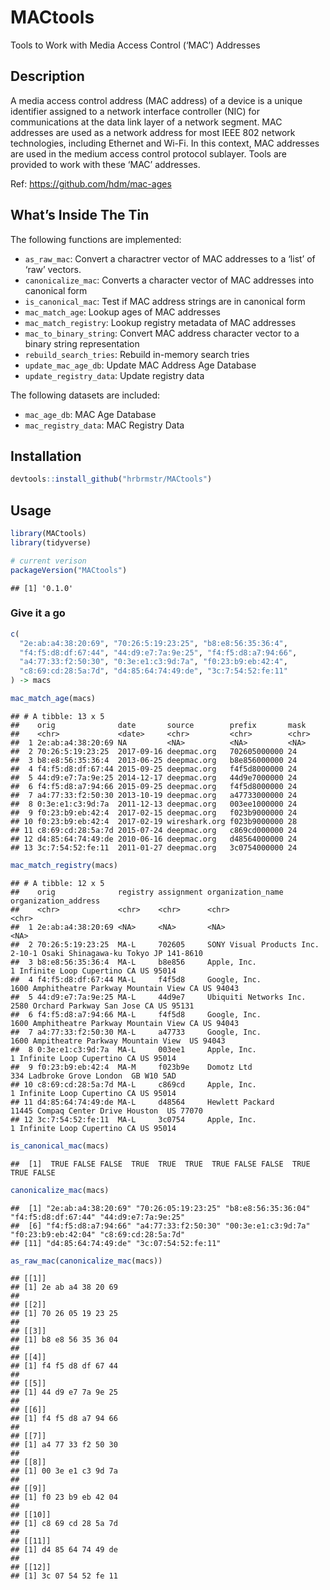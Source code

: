 
# MACtools

Tools to Work with Media Access Control (‘MAC’) Addresses

## Description

A media access control address (MAC address) of a device is a unique
identifier assigned to a network interface controller (NIC) for
communications at the data link layer of a network segment. MAC
addresses are used as a network address for most IEEE 802 network
technologies, including Ethernet and Wi-Fi. In this context, MAC
addresses are used in the medium access control protocol sublayer. Tools
are provided to work with these ‘MAC’ addresses.

Ref: <https://github.com/hdm/mac-ages>

## What’s Inside The Tin

The following functions are implemented:

  - `as_raw_mac`: Convert a charactrer vector of MAC addresses to a
    ‘list’ of ‘raw’ vectors.
  - `canonicalize_mac`: Converts a character vector of MAC addresses
    into canonical form
  - `is_canonical_mac`: Test if MAC address strings are in canonical
    form
  - `mac_match_age`: Lookup ages of MAC addresses
  - `mac_match_registry`: Lookup registry metadata of MAC addresses
  - `mac_to_binary_string`: Convert MAC address character vector to a
    binary string representation
  - `rebuild_search_tries`: Rebuild in-memory search tries
  - `update_mac_age_db`: Update MAC Address Age Database
  - `update_registry_data`: Update registry data

The following datasets are included:

  - `mac_age_db`: MAC Age Database
  - `mac_registry_data`: MAC Registry Data

## Installation

``` r
devtools::install_github("hrbrmstr/MACtools")
```

## Usage

``` r
library(MACtools)
library(tidyverse)

# current verison
packageVersion("MACtools")
```

    ## [1] '0.1.0'

### Give it a go

``` r
c(
  "2e:ab:a4:38:20:69", "70:26:5:19:23:25", "b8:e8:56:35:36:4", 
  "f4:f5:d8:df:67:44", "44:d9:e7:7a:9e:25", "f4:f5:d8:a7:94:66", 
  "a4:77:33:f2:50:30", "0:3e:e1:c3:9d:7a", "f0:23:b9:eb:42:4", 
  "c8:69:cd:28:5a:7d", "d4:85:64:74:49:de", "3c:7:54:52:fe:11"
) -> macs

mac_match_age(macs)
```

    ## # A tibble: 13 x 5
    ##    orig              date       source        prefix       mask 
    ##    <chr>             <date>     <chr>         <chr>        <chr>
    ##  1 2e:ab:a4:38:20:69 NA         <NA>          <NA>         <NA> 
    ##  2 70:26:5:19:23:25  2017-09-16 deepmac.org   702605000000 24   
    ##  3 b8:e8:56:35:36:4  2013-06-25 deepmac.org   b8e856000000 24   
    ##  4 f4:f5:d8:df:67:44 2015-09-25 deepmac.org   f4f5d8000000 24   
    ##  5 44:d9:e7:7a:9e:25 2014-12-17 deepmac.org   44d9e7000000 24   
    ##  6 f4:f5:d8:a7:94:66 2015-09-25 deepmac.org   f4f5d8000000 24   
    ##  7 a4:77:33:f2:50:30 2013-10-19 deepmac.org   a47733000000 24   
    ##  8 0:3e:e1:c3:9d:7a  2011-12-13 deepmac.org   003ee1000000 24   
    ##  9 f0:23:b9:eb:42:4  2017-02-15 deepmac.org   f023b9000000 24   
    ## 10 f0:23:b9:eb:42:4  2017-02-19 wireshark.org f023b9000000 28   
    ## 11 c8:69:cd:28:5a:7d 2015-07-24 deepmac.org   c869cd000000 24   
    ## 12 d4:85:64:74:49:de 2010-06-16 deepmac.org   d48564000000 24   
    ## 13 3c:7:54:52:fe:11  2011-01-27 deepmac.org   3c0754000000 24

``` r
mac_match_registry(macs)
```

    ## # A tibble: 12 x 5
    ##    orig              registry assignment organization_name         organization_address                               
    ##    <chr>             <chr>    <chr>      <chr>                     <chr>                                              
    ##  1 2e:ab:a4:38:20:69 <NA>     <NA>       <NA>                      <NA>                                               
    ##  2 70:26:5:19:23:25  MA-L     702605     SONY Visual Products Inc. 2-10-1 Osaki Shinagawa-ku Tokyo JP 141-8610        
    ##  3 b8:e8:56:35:36:4  MA-L     b8e856     Apple, Inc.               1 Infinite Loop Cupertino CA US 95014              
    ##  4 f4:f5:d8:df:67:44 MA-L     f4f5d8     Google, Inc.              1600 Amphitheatre Parkway Mountain View CA US 94043
    ##  5 44:d9:e7:7a:9e:25 MA-L     44d9e7     Ubiquiti Networks Inc.    2580 Orchard Parkway San Jose CA US 95131          
    ##  6 f4:f5:d8:a7:94:66 MA-L     f4f5d8     Google, Inc.              1600 Amphitheatre Parkway Mountain View CA US 94043
    ##  7 a4:77:33:f2:50:30 MA-L     a47733     Google, Inc.              1600 Ampitheatre Parkway Mountain View  US 94043   
    ##  8 0:3e:e1:c3:9d:7a  MA-L     003ee1     Apple, Inc.               1 Infinite Loop Cupertino CA US 95014              
    ##  9 f0:23:b9:eb:42:4  MA-M     f023b9e    Domotz Ltd                334 Ladbroke Grove London  GB W10 5AD              
    ## 10 c8:69:cd:28:5a:7d MA-L     c869cd     Apple, Inc.               1 Infinite Loop Cupertino CA US 95014              
    ## 11 d4:85:64:74:49:de MA-L     d48564     Hewlett Packard           11445 Compaq Center Drive Houston  US 77070        
    ## 12 3c:7:54:52:fe:11  MA-L     3c0754     Apple, Inc.               1 Infinite Loop Cupertino CA US 95014

``` r
is_canonical_mac(macs)
```

    ##  [1]  TRUE FALSE FALSE  TRUE  TRUE  TRUE  TRUE FALSE FALSE  TRUE  TRUE FALSE

``` r
canonicalize_mac(macs)
```

    ##  [1] "2e:ab:a4:38:20:69" "70:26:05:19:23:25" "b8:e8:56:35:36:04" "f4:f5:d8:df:67:44" "44:d9:e7:7a:9e:25"
    ##  [6] "f4:f5:d8:a7:94:66" "a4:77:33:f2:50:30" "00:3e:e1:c3:9d:7a" "f0:23:b9:eb:42:04" "c8:69:cd:28:5a:7d"
    ## [11] "d4:85:64:74:49:de" "3c:07:54:52:fe:11"

``` r
as_raw_mac(canonicalize_mac(macs))
```

    ## [[1]]
    ## [1] 2e ab a4 38 20 69
    ## 
    ## [[2]]
    ## [1] 70 26 05 19 23 25
    ## 
    ## [[3]]
    ## [1] b8 e8 56 35 36 04
    ## 
    ## [[4]]
    ## [1] f4 f5 d8 df 67 44
    ## 
    ## [[5]]
    ## [1] 44 d9 e7 7a 9e 25
    ## 
    ## [[6]]
    ## [1] f4 f5 d8 a7 94 66
    ## 
    ## [[7]]
    ## [1] a4 77 33 f2 50 30
    ## 
    ## [[8]]
    ## [1] 00 3e e1 c3 9d 7a
    ## 
    ## [[9]]
    ## [1] f0 23 b9 eb 42 04
    ## 
    ## [[10]]
    ## [1] c8 69 cd 28 5a 7d
    ## 
    ## [[11]]
    ## [1] d4 85 64 74 49 de
    ## 
    ## [[12]]
    ## [1] 3c 07 54 52 fe 11
